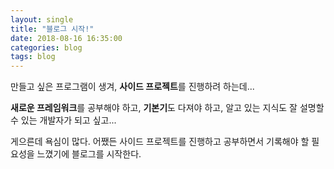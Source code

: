 ```yaml
---
layout: single
title: "블로그 시작!"
date: 2018-08-16 16:35:00
categories: blog
tags: blog
---
```


만들고 싶은 프로그램이 생겨, **사이드 프로젝트**를 진행하려 하는데...  
  
**새로운 프레임워크**를 공부해야 하고, **기본기**도 다져야 하고, 알고 있는 지식도 잘 설명할 수 있는 개발자가 되고 싶고...
  
게으른데 욕심이 많다. 어쨌든 사이드 프로젝트를 진행하고 공부하면서 기록해야 할 필요성을 느꼈기에 블로그를 시작한다.
